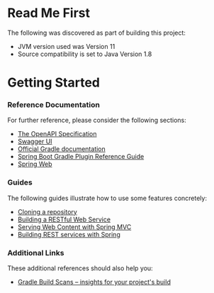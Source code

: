 # Read Me First
The following was discovered as part of building this project:
* JVM version used was Version 11
* Source compatibility is set to Java Version 1.8

# Getting Started

### Reference Documentation
For further reference, please consider the following sections:

* [The OpenAPI Specification](https://swagger.io/resources/open-api/)
* [Swagger UI](https://swagger.io/tools/swagger-ui/)
* [Official Gradle documentation](https://docs.gradle.org)
* [Spring Boot Gradle Plugin Reference Guide](https://docs.spring.io/spring-boot/docs/3.0.0/gradle-plugin/reference/html/)
* [Spring Web](https://docs.spring.io/spring-boot/docs/3.0.0/reference/htmlsingle/#web)

### Guides
The following guides illustrate how to use some features concretely:

* [Cloning a repository](git@github.com:oduold/supermarket-demo-inventory.git)
* [Building a RESTful Web Service](https://spring.io/guides/gs/rest-service/)
* [Serving Web Content with Spring MVC](https://spring.io/guides/gs/serving-web-content/)
* [Building REST services with Spring](https://spring.io/guides/tutorials/rest/)

### Additional Links
These additional references should also help you:

* [Gradle Build Scans – insights for your project's build](https://scans.gradle.com#gradle)

